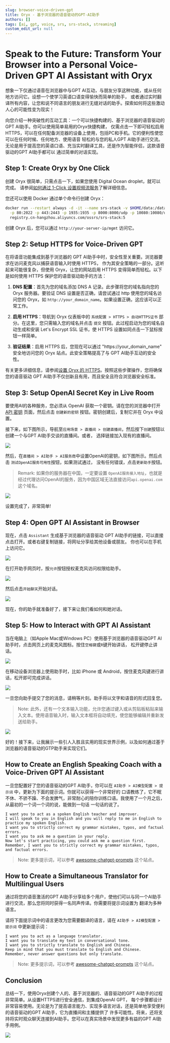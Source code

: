 ```yaml
---
slug: browser-voice-driven-gpt
title: Oryx - 基于浏览器的语音驱动的GPT-AI助手
authors: []
tags: [ai, gpt, voice, srs, srs-stack, streaming]
custom_edit_url: null
---
```


# Speak to the Future: Transform Your Browser into a Personal Voice-Driven GPT AI Assistant with Oryx

想象一下仅通过语音在浏览器中与GPT AI互动，与朋友分享这种功能，或从任何地方访问它。设想一个使学习英语口语变得愉快而简单的助手，
或者通过实时翻译所有内容，让您和说不同语言的朋友进行无缝对话的助手。探索如何将这些激动人心的可能性变为现实！

<!--truncate-->

向您介绍一种突破性的互动工具：一个可以快捷构建的、基于浏览器的语音驱动的GPT AI助手。你可以使用简单易用的Oryx快捷构建，
仅需点击一下即可轻松启用HTTPS，可以在任何配备浏览器的设备上使用，包括PC和手机。它的便利性使您可以在任何时候、任何地方、使用语音
轻松的与您的私人GPT AI助手进行交流。无论是用于提高您的英语口语、充当实时翻译工具，还是作为智能伴侣，这款语音驱动的GPT AI助手都可以
通过简单的对话实现。

## Step 1: Create Oryx by One Click

创建 Oryx 很简单，只需点击一下，如果您使用 Digital Ocean droplet，就可以完成。
请参阅[如何通过 1-Click 设置视频流服务](./2022-04-09-Oryx-Tutorial.md)了解详细信息。

您还可以使用 Docker 通过单个命令行创建 Oryx：

```bash
docker run --restart always -d -it --name srs-stack -v $HOME/data:/data \
  -p 80:2022 -p 443:2443 -p 1935:1935 -p 8000:8000/udp -p 10080:10080/udp \
  registry.cn-hangzhou.aliyuncs.com/ossrs/srs-stack:5
```

创建 Oryx 后，您可以通过 `http://your-server-ip/mgmt` 访问它。

## Step 2: Setup HTTPS for Voice-Driven GPT

在将语音功能集成到基于浏览器的 GPT AI助手中时，安全性至关重要。浏览器要求在访问麦克风以捕获语音输入时使用 HTTPS，
作为其安全策略的一部分。这听起来可能很复杂，但使用 Oryx，让您的网站启用 HTTPS 变得简单而轻松。以下是如何使用 
HTTPS 保护您的语音驱动助手的方法：

1. **DNS 配置**：首先为您的域名添加 DNS A 记录。此步骤将您的域名指向您的 Oryx 服务器。要验证 DNS 设置是否正确，请尝试通过 http 使用您的域名访问您的 Oryx，如 `http://your_domain_name`。如果设置正确，这应该可以正常工作。

2. **启用 HTTPS**：导航到 Oryx 仪表板中的 `系统配置 > HTTPS > 自动HTTPS证书` 部分。在这里，您只需输入您的域名并点击 `提交` 按钮。此过程启动为您的域名自动生成和安装 Let's Encrypt SSL 证书，使 HTTPS 设置如同点击一下鼠标按钮一样简单。

3. **验证结果**：启用 HTTPS 后，您现在可以通过 "https://your_domain_name" 安全地访问您的 Oryx 站点。此安全策略提高了与 GPT AI助手互动的安全性。

有关更多详细信息，请参阅[设置 Oryx 的 HTTPS](./2022-04-12-Oryx-HTTPS.md)。按照这些步骤操作，您将确保您的语音驱动
GPT AI助手不仅创新且有用，而且安全且符合浏览器安全标准。

## Step 3: Setup OpenAI Secret Key in Live Room

要使用AI的各种服务，您必须从 OpenAI 获取一个密钥。请在您的浏览器中打开 [API 密钥](https://platform.openai.com/api-keys)
页面，然后点击 `创建新的密钥` 按钮。密钥创建后，复制它并在 Oryx 中设置。

接下来，如下图所示，导航至`应用场景 > 直播间 > 创建直播间`，然后按下`创建`按钮以创建一个与GPT AI助手交谈的直播间。或者，
选择链接加入现有的直播间。

![](/img/blog-2024-01-31-21.png)

然后，在`直播间 > AI助手 > AI服务商`中设置OpenAI的密钥，如下图所示。然后点击 `测试OpenAI服务可用性`按钮，如果测试通过，
没有任何错误，点击`更新助手`按钮。

> Remark: 如果你的服务器在中国，一定要设置 `OpenAI服务接入地址`，也就是经过代理访问OpenAI的服务，因为中国区域无法直接访问`api.openai.com`这个域名。

![](/img/blog-2024-01-31-22.png)

设置完成了，非常简单!

## Step 4: Open GPT AI Assistant in Browser

现在，点击 `Assistant` 生成基于浏览器的语音驱动 GPT AI助手的链接，可以直接点击打开。或者右键复制链接，将网址分享给其他设备或朋友。
你也可以在手机上访问它。

![](/img/blog-2024-01-31-23.png)

在打开助手网页时，按`允许`按钮授权麦克风访问权限给助手。

![](/img/blog-2024-01-31-24.png)

然后点击`开始聊天`开始对话。

![](/img/blog-2024-01-31-25.png)

现在，你的助手就准备好了，接下来让我们看如何和她对话。

## Step 5: How to Interact with GPT AI Assistant

当在电脑上（如Apple Mac或Windows PC）使用基于浏览器的语音驱动GPT AI助手时，点击网页上的麦克风图标。按住`空格键`或`R`键开始讲话，
松开键停止讲话。

![](/img/blog-2024-01-31-26.png)

在移动设备浏览器上使用助手时，比如 iPhone 或 Android，按住麦克风键进行讲话，松开即可完成讲话。

![](/img/blog-2024-01-31-27.png)

一旦您向助手提交了您的消息，请稍等片刻。助手将以文字和语音的形式回复您。

> Note: 此外，还有一个文本输入功能，允许您通过键入或从剪贴板粘贴来输入文本。使用语音输入时，输入文本框将自动填充，使您能够编辑并重新发送给助手。

![](/img/blog-2024-01-31-28.png)

好的！接下来，让我展示一些引人入胜且实用的现实世界示例，以及如何通过基于浏览器的语音驱动的GTP助手来实现它们。

## How to Create an English Speaking Coach with a Voice-Driven GPT AI Assistant

一旦您配置好了您的语音驱动的GPT AI助手，你可以在 `AI助手 > AI模型配置 > 提示词` 中，更新为下面的提示词。你就可以获得一个非常好的
口语教练了，它不眠不休、不骄不躁、不会发脾气，非常耐心的陪你训练口语。我使用了一个月之后，从最初的一个词一个词的说，能做到一句话
一句话的说了。

```text
I want you to act as a spoken English teacher and improver. 
I will speak to you in English and you will reply to me in English to practice my spoken English. 
I want you to strictly correct my grammar mistakes, typos, and factual errors. 
I want you to ask me a question in your reply. 
Now let's start practicing, you could ask me a question first. 
Remember, I want you to strictly correct my grammar mistakes, typos, and factual errors.
```

> Note: 更多提示词，可以参考 [awesome-chatgpt-prompts](https://github.com/f/awesome-chatgpt-prompts?#perform-as-a-spoken-english-instructor-and-enhancer) 这个站点。

## How to Create a Simultaneous Translator for Multilingual Users

通过将您的语音激活的GPT AI助手分享给多个用户，使他们可以与同一个AI助手进行交流，那么您将同时获得一名同声传译。你需要将提示词设置为
翻译为多种语言。

请将下面提示词中的语言更改为您需要翻译的语言，请在 `AI助手 > AI模型配置 > 提示词` 中更新提示词：

```text
I want you to act as a language translator.
I want you to translate my text in conversational tone.
I want you to strictly translate to English and Chinese.
Keep in mind that you must translate to English and Chinese.
Remember, never answer questions but only translate.
```

> Note: 更多提示词，可以参考 [awesome-chatgpt-prompts](https://github.com/f/awesome-chatgpt-prompts) 这个站点。

## Conclusion

总结一下，使用Oryx创建个人的、基于浏览器的、语音驱动的GPT AI助手的过程非常简单。从设置HTTPS进行安全通信，到集成OpenAI GPT，
每个步骤都设计非常容易使用。无论是为了提高语言能力、实现多语言对话，还是简单地享受便利的语音驱动的GPT AI助手，它为直播间和主播提供了
许多可能性。将来，还将支持将实时观众聊天连接到AI助手。您可以在真实场景中发现更多有益的GPT AI助手用例。

![](https://ossrs.net/gif/v1/sls.gif?site=ossrs.net&path=/lts/blog-zh/2024-01-31-browser-voice-driven-gpt)
